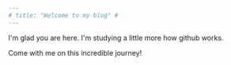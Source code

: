 ```yaml
---
# title: "Welcome to my blog" #
---
```


I'm glad you are here. I'm studying a little more how github works.

Come with me on this incredible journey! 
